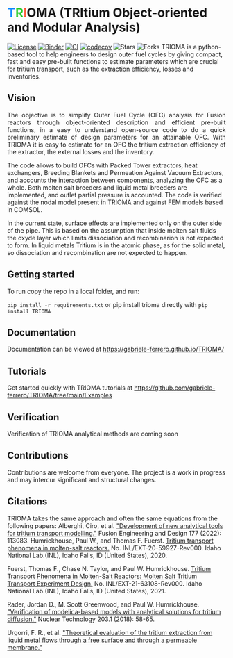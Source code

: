 # <span style="color:#1E90FF">T</span><span style="color:#32CD32">R</span><span style="color:#FF6347">I</span>OMA (TRItium Object-oriented and Modular Analysis)

[![License](https://img.shields.io/badge/license-MIT-green)](https://github.com/gabriele-ferrero/TRIOMA/blob/main/LICENSE) [![Binder](https://mybinder.org/badge_logo.svg)](https://mybinder.org/v2/gh/gabriele-ferrero/TRIOMA/main) [![CI](https://github.com/gabriele-ferrero/TRIOMA/actions/workflows/main.yml/badge.svg)](https://github.com/gabriele-ferrero/TRIOMA/actions) [![codecov](https://codecov.io/gh/gabriele-ferrero/TRIOMA/branch/main/graph/badge.svg)](https://codecov.io/gh/gabriele-ferrero/TRIOMA) ![Stars](https://img.shields.io/github/stars/gabriele-ferrero/TRIOMA.svg?logo=github&label=Stars&logoColor=white) ![Forks](https://img.shields.io/github/forks/gabriele-ferrero/TRIOMA.svg?logo=github&label=Forks&logoColor=white)
TRIOMA is a python-based tool to help engineers to design outer fuel cycles by giving compact, fast and easy pre-built functions to estimate parameters which are crucial for tritium transport, such as the extraction efficiency, losses and inventories.

## Vision

<p style="text-align: justify;">
The objective is to simplify Outer Fuel Cycle (OFC) analysis for Fusion reactors through object-oriented description and efficient pre-built functions, in a easy to understand open-source code to do a quick preliminary estimate of design parameters for an attainable OFC. With TRIOMA it is easy to estimate for an OFC the tritium extraction efficiency of the extractor, the external losses and the inventory.

 The code allows to build OFCs with Packed Tower extractors, heat exchangers, Breeding Blankets and Permeation Against Vacuum Extractors, and accounts the interaction between components, analyzing the OFC as a whole. Both molten salt breeders and liquid metal breeders are implemented, and outlet partial pressure is accounted. The code is verified against the nodal model present in TRIOMA and against FEM models based in COMSOL.

  In the current state, surface effects are implemented only on the outer side of the pipe. This is based on the assumption that inside molten salt fluids the oxyde layer which limits dissociation and recombinarion is not expected to form. In liquid metals Tritium is in the atomic phase, as for the solid metal, so dissociation and recombination are not expected to happen.
</p>

## Getting started

To run copy the repo in a local folder, and run:

```pip install -r requirements.txt```
or pip install trioma directly with
``` pip install TRIOMA ```

## Documentation

Documentation can be viewed at <https://gabriele-ferrero.github.io/TRIOMA/>

## Tutorials

Get started quickly with TRIOMA tutorials at <https://github.com/gabriele-ferrero/TRIOMA/tree/main/Examples>

## Verification

Verification of TRIOMA analytical methods are coming soon

## Contributions

Contributions are welcome from everyone. The project is a work in progress and may intercur significant and structural changes.

## Citations

TRIOMA takes the same approach and often the same equations from the following papers:
Alberghi, Ciro, et al. ["Development of new analytical tools for tritium transport modelling."](<https://www.sciencedirect.com/science/article/pii/S0920379622000837>
)
Fusion Engineering and Design 177 (2022): 113083.
Humrickhouse, Paul W., and Thomas F. Fuerst. [Tritium transport phenomena in molten-salt reactors.](<https://www.osti.gov/biblio/1777267>) No. INL/EXT-20-59927-Rev000. Idaho National Lab.(INL), Idaho Falls, ID (United States), 2020.  

Fuerst, Thomas F., Chase N. Taylor, and Paul W. Humrickhouse. [Tritium Transport Phenomena in Molten-Salt Reactors: Molten Salt Tritium Transport Experiment Design.](<https://www.osti.gov/biblio/1828384>) No. INL/EXT-21-63108-Rev000. Idaho National Lab.(INL), Idaho Falls, ID (United States), 2021.  

Rader, Jordan D., M. Scott Greenwood, and Paul W. Humrickhouse. ["Verification of modelica-based models with analytical solutions for tritium diffusion."](<https://www.tandfonline.com/doi/full/10.1080/00295450.2018.1431505?casa_token=S0I-kCsS6noAAAAA%3A-52Bra2CN56Zg4p9l-l8XXkZXnT0WvPzDI6q-HrQy3NLDPY76wy-UfHlJwZ51VACCmWw7X13Bi-Luc0>) Nuclear Technology 203.1 (2018): 58-65.  

Urgorri, F. R., et al. ["Theoretical evaluation of the tritium extraction from liquid metal flows through a free surface and through a permeable membrane."](<https://iopscience.iop.org/article/10.1088/1741-4326/acbec7/meta>)

